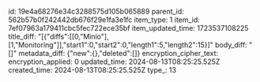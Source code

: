 id: 19e4a68276e34c3288575d105b065889
parent_id: 562b57b0f242442db676f29e1fa3e1fc
item_type: 1
item_id: 7ef07963a179411cbc5fec722ece35bf
item_updated_time: 1723537108225
title_diff: "[{\"diffs\":[[0,\"Minio\"],[1,\"Monitoring\"]],\"start1\":0,\"start2\":0,\"length1\":5,\"length2\":15}]"
body_diff: "[]"
metadata_diff: {"new":{},"deleted":[]}
encryption_cipher_text: 
encryption_applied: 0
updated_time: 2024-08-13T08:25:25.525Z
created_time: 2024-08-13T08:25:25.525Z
type_: 13